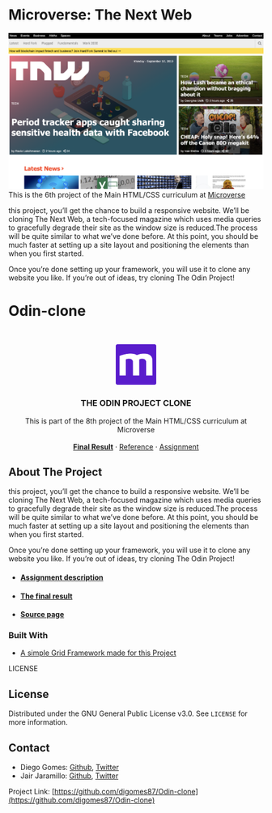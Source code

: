 # Microverse: The Next Web
![](img/the-next-web.png)
This is the 6th project of the Main HTML/CSS curriculum at [Microverse](https://www.microverse.org)


this project, you’ll get the chance to build a responsive website. We’ll be cloning The Next Web, a tech-focused magazine which uses media queries to gracefully degrade their site as the window size is reduced.The process will be quite similar to what we’ve done before. At this point, you should be much faster at setting up a site layout and positioning the elements than when you first started.

Once you’re done setting up your framework, you will use it to clone any website you like. If you’re out of ideas, try cloning The Odin Project!
# Odin-clone

<br />
<p align="center">
  <a href="https://www.microverse.org">
    <img src="img/microverse.png" alt="Logo" width="80" height="80">
  </a>

  <h3 align="center">THE ODIN PROJECT CLONE</h3>

  <p align="center">
    This is part of the 8th project of the Main HTML/CSS curriculum at Microverse
    <br />
    <br />
    <a href="https://digomes87.github.io/clone-next-web/"><strong>Final Result</strong></a>
    ·
    <a href="https://www.theodinproject.com/">Reference</a>
    ·
    <a href="https://www.theodinproject.com/courses/html5-and-css3/lessons/design-your-own-grid-based-framework">Assignment</a>
  </p>
</p>

<!-- ABOUT THE PROJECT -->
## About The Project

this project, you’ll get the chance to build a responsive website. We’ll be cloning The Next Web, a tech-focused magazine which uses media queries to gracefully degrade their site as the window size is reduced.The process will be quite similar to what we’ve done before. At this point, you should be much faster at setting up a site layout and positioning the elements than when you first started.

Once you’re done setting up your framework, you will use it to clone any website you like. If you’re out of ideas, try cloning The Odin Project!

* #### [Assignment description](https://www.theodinproject.com/courses/html5-and-css3/lessons/design-your-own-grid-based-framework)
* #### [The final result](https://digomes87.github.io/clone-next-web/)	
* #### [Source page](https://www.theodinproject.com/)

### Built With

* [A simple Grid Framework made for this Project](https://digomes87.github.io/Design-your-own-Grid-based-Framework)

LICENSE
## License

Distributed under the GNU General Public License v3.0. See `LICENSE` for more information.

<!-- CONTACT -->
## Contact

* Diego Gomes: [Github](https://github.com/digomes87), [Twitter](https://twitter.com/devdiegogo)
* Jair Jaramillo: [Github](https://github.com/jairjy), [Twitter](https://twitter.com/jairjy)

Project Link: [https://github.com/digomes87/Odin-clone](https://github.com/digomes87/Odin-clone)


[product-screenshot]: img/mockup.png